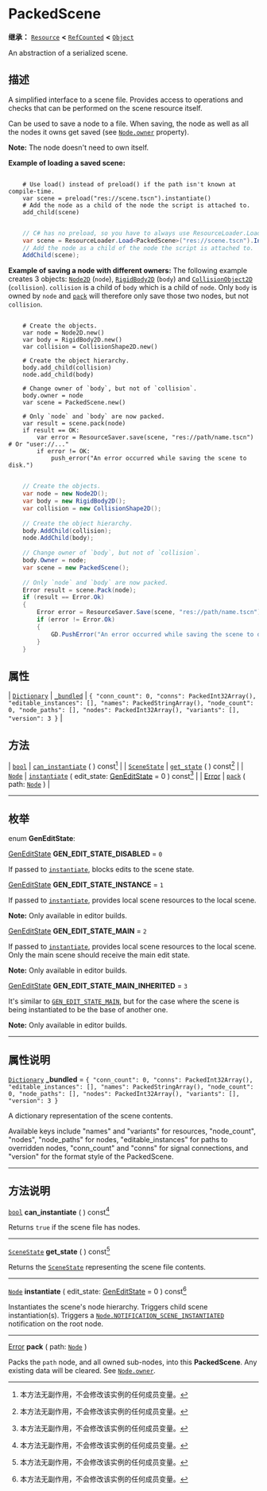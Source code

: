 <!-- ⚠ 请勿编辑本文件 ⚠ -->
<!-- 本文档使用脚本从 WeDot 引擎源码仓库生成。 -->
<!-- 生成脚本：https://github.com/WeDot-Engine/WeDot/tree/4.3/doc/tools/make_md.py； -->
<!-- 原文件：https://github.com/WeDot-Engine/WeDot/tree/4.3/doc/classes/PackedScene.xml。 -->

<div id="_class_packedscene"></div>

# PackedScene

**继承：** [`Resource`](class_resource.md) **<** [`RefCounted`](class_refcounted.md) **<** [`Object`](class_object.md)

An abstraction of a serialized scene.

## 描述

A simplified interface to a scene file. Provides access to operations and checks that can be performed on the scene resource itself.

Can be used to save a node to a file. When saving, the node as well as all the nodes it owns get saved (see [`Node.owner`](#class_node_property_owner) property).

 **Note:** The node doesn't need to own itself.

 **Example of loading a saved scene:** 



```gdscript

    # Use load() instead of preload() if the path isn't known at compile-time.
    var scene = preload("res://scene.tscn").instantiate()
    # Add the node as a child of the node the script is attached to.
    add_child(scene)
```

```csharp

    // C# has no preload, so you have to always use ResourceLoader.Load<PackedScene>().
    var scene = ResourceLoader.Load<PackedScene>("res://scene.tscn").Instantiate();
    // Add the node as a child of the node the script is attached to.
    AddChild(scene);
```



 **Example of saving a node with different owners:** The following example creates 3 objects: [`Node2D`](class_node2d.md) (`node`), [`RigidBody2D`](class_rigidbody2d.md) (`body`) and [`CollisionObject2D`](class_collisionobject2d.md) (`collision`). `collision` is a child of `body` which is a child of `node`. Only `body` is owned by `node` and [`pack`](#class_packedscene_method_pack) will therefore only save those two nodes, but not `collision`.



```gdscript

    # Create the objects.
    var node = Node2D.new()
    var body = RigidBody2D.new()
    var collision = CollisionShape2D.new()
    
    # Create the object hierarchy.
    body.add_child(collision)
    node.add_child(body)
    
    # Change owner of `body`, but not of `collision`.
    body.owner = node
    var scene = PackedScene.new()
    
    # Only `node` and `body` are now packed.
    var result = scene.pack(node)
    if result == OK:
        var error = ResourceSaver.save(scene, "res://path/name.tscn")  # Or "user://..."
        if error != OK:
            push_error("An error occurred while saving the scene to disk.")
```

```csharp

    // Create the objects.
    var node = new Node2D();
    var body = new RigidBody2D();
    var collision = new CollisionShape2D();
    
    // Create the object hierarchy.
    body.AddChild(collision);
    node.AddChild(body);
    
    // Change owner of `body`, but not of `collision`.
    body.Owner = node;
    var scene = new PackedScene();
    
    // Only `node` and `body` are now packed.
    Error result = scene.Pack(node);
    if (result == Error.Ok)
    {
        Error error = ResourceSaver.Save(scene, "res://path/name.tscn"); // Or "user://..."
        if (error != Error.Ok)
        {
            GD.PushError("An error occurred while saving the scene to disk.");
        }
    }
```











## 属性

| [`Dictionary`](class_dictionary.md) | [`_bundled`](#class_packedscene_property__bundled) | ``{ "conn_count": 0, "conns": PackedInt32Array(), "editable_instances": [], "names": PackedStringArray(), "node_count": 0, "node_paths": [], "nodes": PackedInt32Array(), "variants": [], "version": 3 }`` |

## 方法

| [`bool`](class_bool.md)             | [`can_instantiate`](#class_packedscene_method_can_instantiate) ( ) const[^const]                                                        |
| [`SceneState`](class_scenestate.md) | [`get_state`](#class_packedscene_method_get_state) ( ) const[^const]                                                                    |
| [`Node`](class_node.md)             | [`instantiate`](#class_packedscene_method_instantiate) ( edit_state: [GenEditState](#enum_packedscene_geneditstate) = 0 ) const[^const] |
| [Error](#enum_@globalscope_error)   | [`pack`](#class_packedscene_method_pack) ( path: [`Node`](class_node.md) )                                                              |

<!-- rst-class:: classref-section-separator -->

---

## 枚举

<div id="_class_enum_packedscene_geneditstate"></div>

enum **GenEditState**: <div id="enum_packedscene_geneditstate"></div>

<div id="_class_packedscene_constant_gen_edit_state_disabled"></div>

[GenEditState](#enum_packedscene_geneditstate) **GEN_EDIT_STATE_DISABLED** = ``0``

If passed to [`instantiate`](#class_packedscene_method_instantiate), blocks edits to the scene state.

<div id="_class_packedscene_constant_gen_edit_state_instance"></div>

[GenEditState](#enum_packedscene_geneditstate) **GEN_EDIT_STATE_INSTANCE** = ``1``

If passed to [`instantiate`](#class_packedscene_method_instantiate), provides local scene resources to the local scene.

 **Note:** Only available in editor builds.

<div id="_class_packedscene_constant_gen_edit_state_main"></div>

[GenEditState](#enum_packedscene_geneditstate) **GEN_EDIT_STATE_MAIN** = ``2``

If passed to [`instantiate`](#class_packedscene_method_instantiate), provides local scene resources to the local scene. Only the main scene should receive the main edit state.

 **Note:** Only available in editor builds.

<div id="_class_packedscene_constant_gen_edit_state_main_inherited"></div>

[GenEditState](#enum_packedscene_geneditstate) **GEN_EDIT_STATE_MAIN_INHERITED** = ``3``

It's similar to [`GEN_EDIT_STATE_MAIN`](#class_packedscene_constant_gen_edit_state_main), but for the case where the scene is being instantiated to be the base of another one.

 **Note:** Only available in editor builds.

<!-- rst-class:: classref-section-separator -->

---

## 属性说明

<div id="_class_packedscene_property__bundled"></div>

[`Dictionary`](class_dictionary.md) **_bundled** = ``{ "conn_count": 0, "conns": PackedInt32Array(), "editable_instances": [], "names": PackedStringArray(), "node_count": 0, "node_paths": [], "nodes": PackedInt32Array(), "variants": [], "version": 3 }`` <div id="class_packedscene_property__bundled"></div>

A dictionary representation of the scene contents.

Available keys include "names" and "variants" for resources, "node_count", "nodes", "node_paths" for nodes, "editable_instances" for paths to overridden nodes, "conn_count" and "conns" for signal connections, and "version" for the format style of the PackedScene.

<!-- rst-class:: classref-section-separator -->

---

## 方法说明

<div id="_class_packedscene_method_can_instantiate"></div>

[`bool`](class_bool.md) **can_instantiate** ( ) const[^const]<div id="class_packedscene_method_can_instantiate"></div>

Returns `true` if the scene file has nodes.

<!-- rst-class:: classref-item-separator -->

---

<div id="_class_packedscene_method_get_state"></div>

[`SceneState`](class_scenestate.md) **get_state** ( ) const[^const]<div id="class_packedscene_method_get_state"></div>

Returns the [`SceneState`](class_scenestate.md) representing the scene file contents.

<!-- rst-class:: classref-item-separator -->

---

<div id="_class_packedscene_method_instantiate"></div>

[`Node`](class_node.md) **instantiate** ( edit_state: [GenEditState](#enum_packedscene_geneditstate) = 0 ) const[^const]<div id="class_packedscene_method_instantiate"></div>

Instantiates the scene's node hierarchy. Triggers child scene instantiation(s). Triggers a [`Node.NOTIFICATION_SCENE_INSTANTIATED`](#class_node_constant_notification_scene_instantiated) notification on the root node.

<!-- rst-class:: classref-item-separator -->

---

<div id="_class_packedscene_method_pack"></div>

[Error](#enum_@globalscope_error) **pack** ( path: [`Node`](class_node.md) )<div id="class_packedscene_method_pack"></div>

Packs the `path` node, and all owned sub-nodes, into this **PackedScene**. Any existing data will be cleared. See [`Node.owner`](#class_node_property_owner).

[^virtual]: 本方法通常需要用户覆盖才能生效。
[^const]: 本方法无副作用，不会修改该实例的任何成员变量。
[^vararg]: 本方法除了能接受在此处描述的参数外，还能够继续接受任意数量的参数。
[^constructor]: 本方法用于构造某个类型。
[^static]: 调用本方法无需实例，可直接使用类名进行调用。
[^operator]: 本方法描述的是使用本类型作为左操作数的有效运算符。
[^bitfield]: 这个值是由下列位标志构成位掩码的整数。
[^void]: 无返回值。
